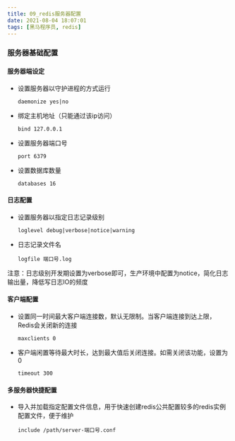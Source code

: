 ```yaml
---
title: 09_redis服务器配置
date: 2021-08-04 18:07:01
tags: [黑马程序员, redis]
---
```


### 服务器基础配置

#### 服务器端设定

- 设置服务器以守护进程的方式运行

  ```
  daemonize yes|no
  ```

- 绑定主机地址（只能通过该ip访问）

  ```
  bind 127.0.0.1
  ```

- 设置服务器端口号

  ```
  port 6379
  ```

- 设置数据库数量

  ```
  databases 16
  ```

#### 日志配置

- 设置服务器以指定日志记录级别

  ```
  loglevel debug|verbose|notice|warning
  ```

- 日志记录文件名 

  ```
  logfile 端口号.log
  ```

注意：日志级别开发期设置为verbose即可，生产环境中配置为notice，简化日志输出量，降低写日志IO的频度


#### 客户端配置

- 设置同一时间最大客户端连接数，默认无限制。当客户端连接到达上限，Redis会关闭新的连接

  ```
  maxclients 0
  ```

- 客户端闲置等待最大时长，达到最大值后关闭连接。如需关闭该功能，设置为 0

  ```
  timeout 300
  ```


#### 多服务器快捷配置

- 导入并加载指定配置文件信息，用于快速创建redis公共配置较多的redis实例配置文件，便于维护

  ```
  include /path/server-端口号.conf
  ```


